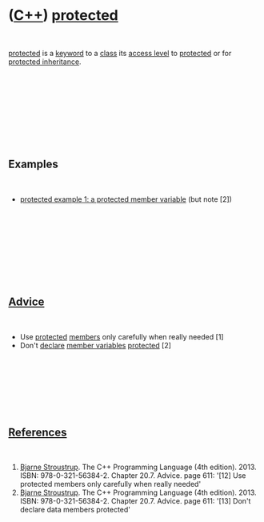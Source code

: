 
 

 

 

 

 

([C++](Cpp.md)) [protected](CppProtected.md)
==============================================

 

[protected](CppProtected.md) is a [keyword](CppKeyword.md) to a
[class](CppClass.md) its [access level](CppAccessLevel.md) to
[protected](CppProtected.md) or for [protected
inheritance](CppProtectedInheritance.md).

 

 

 

 

 

Examples
--------

 

-   [protected example 1: a protected member
    variable](CppProtectedExample1.md) (but note \[2\])

 

 

 

 

 

[Advice](CppAdvice.md)
-----------------------

 

-   Use [protected](CppProtected.md) [members](CppMember.md) only
    carefully when really needed \[1\]
-   Don't [declare](CppDeclaration.md) [member
    variables](CppMemberVariable.md) [protected](CppProtected.md)
    \[2\]

 

 

 

 

[References](CppReferences.md)
-------------------------------

 

1.  [Bjarne Stroustrup](CppBjarneStroustrup.md). The C++ Programming
    Language (4th edition). 2013. ISBN: 978-0-321-56384-2. Chapter 20.7.
    Advice. page 611: '\[12\] Use protected members only carefully when
    really needed'
2.  [Bjarne Stroustrup](CppBjarneStroustrup.md). The C++ Programming
    Language (4th edition). 2013. ISBN: 978-0-321-56384-2. Chapter 20.7.
    Advice. page 611: '\[13\] Don't declare data members protected'

 

 

 

 

 

 

